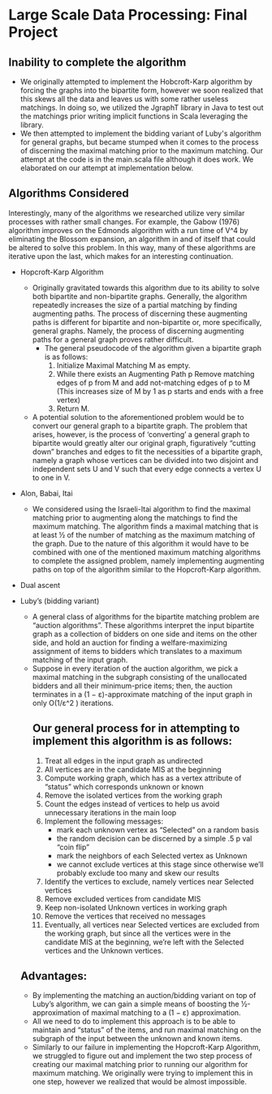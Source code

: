 # Large Scale Data Processing: Final Project
## Inability to complete the algorithm
  * We originally attempted to implement the Hobcroft-Karp algorithm by forcing the graphs into the bipartite form, however we soon realized that this skews all the data and leaves us with some rather useless matchings. In doing so, we utilized the JgraphT library in Java to test out the matchings prior writing implicit functions in Scala leveraging the library.
  * We then attempted to implement the bidding variant of Luby's algorithm for general graphs, but became stumped when it comes to the process of discerning the maximal matching prior to the maximum matching. Our attempt at the code is in the main.scala file although it does work. We elaborated on our attempt at implementation below.
## Algorithms Considered
Interestingly, many of the algorithms we researched utilize very similar processes with rather small changes. For example, the Gabow (1976) algorithm improves on the Edmonds algorithm with a run time of V^4 by eliminating the Blossom expansion, an algorithm in and of itself that could be altered to solve this problem. In this way, many of these algorithms are iterative upon the last, which makes for an interesting continuation.

* Hopcroft-Karp Algorithm
    * Originally gravitated towards this algorithm due to its ability to solve both bipartite and non-bipartite graphs. Generally, the algorithm repeatedly increases the size of a partial matching by finding augmenting paths. The process of discerning these augmenting paths is different for bipartite and non-bipartite or, more specifically, general graphs. Namely, the process of discerning augmenting paths for a general graph proves rather difficult.
      * The general pseudocode of the algorithm given a bipartite graph is as follows:
        1. Initialize Maximal Matching M as empty.
        1. While there exists an Augmenting Path p Remove matching edges of p from M and add not-matching edges of p to M (This increases size of M by 1 as p starts and ends with a free vertex)
        1. Return M.
    * A potential solution to the aforementioned problem would be to convert our general graph to a bipartite graph. The problem that arises, however, is the process of ‘converting’ a general graph to bipartite would greatly alter our original graph, figuratively “cutting down” branches and edges to fit the necessities of a bipartite graph, namely a graph whose vertices can be divided into two disjoint and independent sets U and V such that every edge connects a vertex U to one in V.

* Alon, Babai, Itai
    * We considered using the Israeli-Itai algorithm to find the maximal matching prior to augmenting along the matchings to find the maximum matching. The algorithm finds a maximal matching that is at least ½ of the number of matching as the maximum matching of the graph. Due to the nature of this algorithm it would have to be combined with one of the mentioned maximum matching algorithms to complete the assigned problem, namely implementing augmenting paths on top of the algorithm similar to the Hopcroft-Karp algorithm.

* Dual ascent
* Luby’s (bidding variant)
    * A general class of algorithms for the bipartite matching problem are “auction algorithms”. These algorithms interpret the input bipartite graph as a collection of bidders on one side and items on the other side, and hold an auction for finding a welfare-maximizing assignment of items to bidders which translates to a maximum matching of the input graph.
    * Suppose in every iteration of the auction algorithm, we pick a maximal matching in the subgraph consisting of the unallocated bidders and all their minimum-price items; then, the auction terminates in a (1 − ε)-approximate matching of the input graph in only O(1/ε^2 ) iterations.
      ## Our general process for in attempting to implement this algorithm is as follows:
      1. Treat all edges in the input graph as undirected 
      2. All vertices are in the candidate MIS at the beginning 
      1. Compute working graph, which has as a vertex attribute of “status” which corresponds unknown or known 
      1. Remove the isolated vertices from the working graph
      1. Count the edges instead of vertices to help us avoid unnecessary iterations in the main loop
      1. Implement the following messages:
            * mark each unknown vertex as “Selected” on a random basis
            * the random decision can be discerned by a simple .5 p val “coin flip”
            * mark the neighbors of each Selected vertex as Unknown
            * we cannot exclude vertices at this stage since otherwise we’ll probably exclude too many and skew our results
      1. Identify the vertices to exclude, namely vertices near Selected vertices
      1. Remove excluded vertices from candidate MIS
      1. Keep non-isolated Unknown vertices in working graph
      1. Remove the vertices that received no messages
      1. Eventually, all vertices near Selected vertices are excluded from the working graph, but since all the vertices were in the candidate MIS at the beginning, we’re left with the Selected vertices and the Unknown vertices.
   ## Advantages:
    * By implementing the matching an auction/bidding variant on top of Luby’s algorithm, we can gain a simple means of boosting the ½-approximation of maximal matching to a (1 − ε) approximation.
    * All we need to do to implement this approach is to be able to maintain and “status” of the items, and run maximal matching on the subgraph of the input between the unknown and known items.
    * Similarly to our failure in implementing the Hopcroft-Karp Algorithm, we struggled to figure out and implement the two step process of creating our maximal matching prior to running our algorithm for maximum matching. We originally were trying to implement this in one step, however we realized that would be almost impossible.
